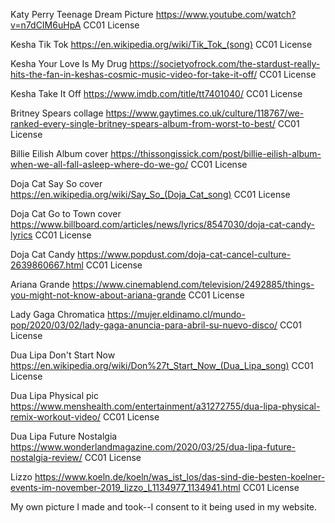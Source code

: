 Katy Perry Teenage Dream Picture
https://www.youtube.com/watch?v=n7dCIM6uHpA
CC01 License

Kesha Tik Tok 
https://en.wikipedia.org/wiki/Tik_Tok_(song)
CC01 License

Kesha Your Love Is My Drug
https://societyofrock.com/the-stardust-really-hits-the-fan-in-keshas-cosmic-music-video-for-take-it-off/
CC01 License

Kesha Take It Off
https://www.imdb.com/title/tt7401040/
CC01 License

Britney Spears collage 
https://www.gaytimes.co.uk/culture/118767/we-ranked-every-single-britney-spears-album-from-worst-to-best/
CC01 License

Billie Eilish Album cover
https://thissongissick.com/post/billie-eilish-album-when-we-all-fall-asleep-where-do-we-go/
CC01 License

Doja Cat Say So cover
https://en.wikipedia.org/wiki/Say_So_(Doja_Cat_song)
CC01 License

Doja Cat Go to Town cover
https://www.billboard.com/articles/news/lyrics/8547030/doja-cat-candy-lyrics
CC01 License

Doja Cat Candy
https://www.popdust.com/doja-cat-cancel-culture-2639860667.html
CC01 License

Ariana Grande
https://www.cinemablend.com/television/2492885/things-you-might-not-know-about-ariana-grande
CC01 License

Lady Gaga Chromatica
https://mujer.eldinamo.cl/mundo-pop/2020/03/02/lady-gaga-anuncia-para-abril-su-nuevo-disco/
CC01 License

Dua Lipa Don't Start Now
https://en.wikipedia.org/wiki/Don%27t_Start_Now_(Dua_Lipa_song)
CC01 License

Dua Lipa Physical pic
https://www.menshealth.com/entertainment/a31272755/dua-lipa-physical-remix-workout-video/
CC01 License

Dua Lipa Future Nostalgia
https://www.wonderlandmagazine.com/2020/03/25/dua-lipa-future-nostalgia-review/
CC01 License

Lizzo
https://www.koeln.de/koeln/was_ist_los/das-sind-die-besten-koelner-events-im-november-2019_lizzo_L1134977_1134941.html
CC01 License

My own picture I made and took--I consent to it being used in my website. 
